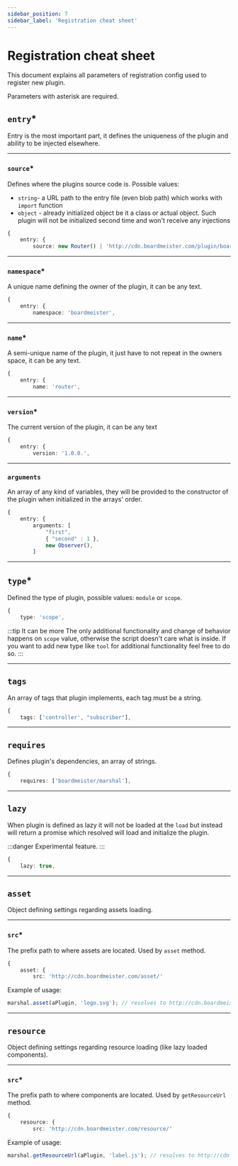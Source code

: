 ```yaml
---
sidebar_position: 7
sidebar_label: 'Registration cheat sheet'
---
```


# Registration cheat sheet

This document explains all parameters of registration config used to register new plugin.

Parameters with asterisk are required.

## `entry`*

Entry is the most important part, it defines the uniqueness of the plugin and ability to be injected elsewhere.

<hr/>

### `source`*

Defines where the plugins source code is. Possible values:
- `string`- a URL path to the entry file (even blob path) which works with `import` function
- `object` - already initialized object be it a class or actual object. Such plugin will not be initialized second time
and won't receive any injections

```ts
{
    entry: {
        source: new Router() | 'http://cdn.boardmeister.com/plugin/boardmeister/router',
```
<hr/>

### `namespace`*

A unique name defining the owner of the plugin, it can be any text.

```ts
{
    entry: {
        namespace: 'boardmeister',
```

<hr/>

### `name`*

A semi-unique name of the plugin, it just have to not repeat in the owners space, it can be any text.

```ts
{
    entry: {
        name: 'router',
```

<hr/>

### `version`*

The current version of the plugin, it can be any text
```ts
{
    entry: {
        version: '1.0.0.',
```

<hr/>

### `arguments`

An array of any kind of variables, they will be provided to the constructor of the plugin when initialized in the
arrays' order.

```ts
{
    entry: {
        arguments: [
            "first",
            { "second" : 1 },
            new Observer(),
        ]
```

<hr/>

## `type`*

Defined the type of plugin, possible values: `module` or `scope`.
```ts
{
    type: 'scope',
```

:::tip It can be more
The only additional functionality and change of behavior happens on `scope` value, otherwise the script doesn't care
what is inside. If you want to add new type like `tool` for additional functionality feel free to do so.
:::

<hr/>

## `tags`

An array of tags that plugin implements, each tag must be a string.

```ts
{
    tags: ['controller', "subscriber"],
```

<hr/>

## `requires`

Defines plugin's dependencies, an array of strings.

```ts
{
    requires: ['boardmeister/marshal'],
```

<hr/>

## `lazy`

When plugin is defined as lazy it will not be loaded at the `load` but instead will return a promise which resolved
will load and initialize the plugin.

:::danger Experimental feature.
:::

```ts
{
    lazy: true,
```

<hr/>

## `asset`

Object defining settings regarding assets loading.

<hr/>

### `src`*

The prefix path to where assets are located. Used by `asset` method.

```ts
{
    asset: {
        src: 'http://cdn.boardmeister.com/asset/'
```
Example of usage:
```ts
marshal.asset(aPlugin, 'logo.svg'); // resolves to http://cdn.boardmeister.com/asset/logo.svg
```

<hr/>

## `resource`

Object defining settings regarding resource loading (like lazy loaded components).

<hr/>

### `src`*

The prefix path to where components are located. Used by `getResourceUrl` method.

```ts
{
    resource: {
        src: 'http://cdn.boardmeister.com/resource/'
```
Example of usage:
```ts
marshal.getResourceUrl(aPlugin, 'label.js'); // resolves to http://cdn.boardmeister.com/resource/label.js
```